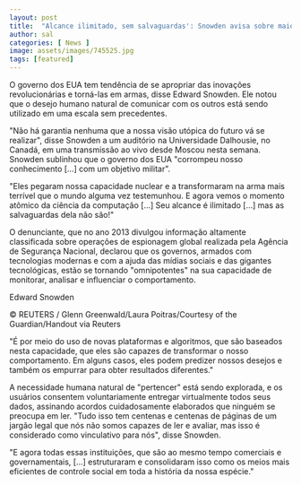 ```yaml
---
layout: post
title:  "Alcance ilimitado, sem salvaguardas': Snowden avisa sobre maior controle social da história"
author: sal
categories: [ News ]
image: assets/images/745525.jpg
tags: [featured]
---
```

O governo dos EUA tem tendência de se apropriar das inovações revolucionárias e torná-las em armas, disse Edward Snowden. Ele notou que o desejo humano natural de comunicar com os outros está sendo utilizado em uma escala sem precedentes.

"Não há garantia nenhuma que a nossa visão utópica do futuro vá se realizar", disse Snowden a um auditório na Universidade Dalhousie, no Canadá, em uma transmissão ao vivo desde Moscou nesta semana. Snowden sublinhou que o governo dos EUA "corrompeu nosso conhecimento [...] com um objetivo militar".

"Eles pegaram nossa capacidade nuclear e a transformaram na arma mais terrível que o mundo alguma vez testemunhou. E agora vemos o momento atômico da ciência da computação [...] Seu alcance é ilimitado [...] mas as salvaguardas dela não são!"

O denunciante, que no ano 2013 divulgou informação altamente classificada sobre operações de espionagem global realizada pela Agência de Segurança Nacional, declarou que os governos, armados com tecnologias modernas e com a ajuda das mídias sociais e das gigantes tecnológicas, estão se tornando "omnipotentes" na sua capacidade de monitorar, analisar e influenciar o comportamento.

<script async src="https://pagead2.googlesyndication.com/pagead/js/adsbygoogle.js"></script>
<!-- Informat -->
<ins class="adsbygoogle"
     style="display:block"
     data-ad-client="ca-pub-2838251107855362"
     data-ad-slot="2327980059"
     data-ad-format="auto"
     data-full-width-responsive="true"></ins>
<script>
(adsbygoogle = window.adsbygoogle || []).push({});
</script>

Edward Snowden

© REUTERS / Glenn Greenwald/Laura Poitras/Courtesy of the Guardian/Handout via Reuters

"É por meio do uso de novas plataformas e algoritmos, que são baseados nesta capacidade, que eles são capazes de transformar o nosso comportamento. Em alguns casos, eles podem predizer nossos desejos e também os empurrar para obter resultados diferentes."

A necessidade humana natural de "pertencer" está sendo explorada, e os usuários consentem voluntariamente entregar virtualmente todos seus dados, assinando acordos cuidadosamente elaborados que ninguém se preocupa em ler. "Tudo isso tem centenas e centenas de páginas de um jargão legal que nós não somos capazes de ler e avaliar, mas isso é considerado como vinculativo para nós", disse Snowden.

"E agora todas essas instituições, que são ao mesmo tempo comerciais e governamentais, [...] estruturaram e consolidaram isso como os meios mais eficientes de controle social em toda a história da nossa espécie."
